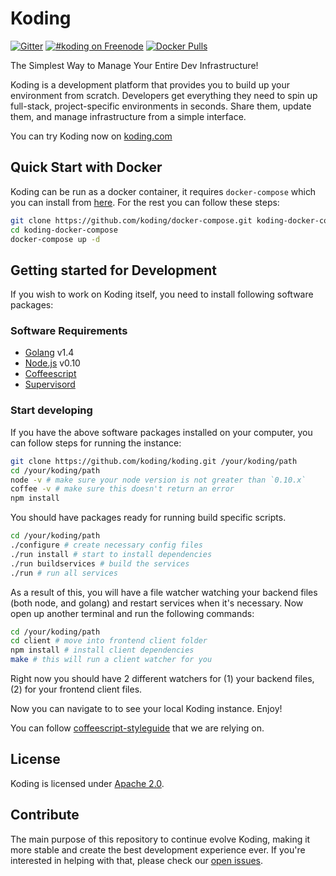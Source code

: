 # Koding

[![Gitter](https://img.shields.io/gitter/room/koding/koding.svg?maxAge=2592000)](https://gitter.im/koding)
[![#koding on Freenode](https://img.shields.io/badge/koding-on%20freenode-brightgreen.svg?maxAge=2592000)]()
[![Docker Pulls](https://img.shields.io/docker/pulls/koding/koding.svg?maxAge=2592000)](https://hub.docker.com/r/koding/koding/)

The Simplest Way to Manage Your Entire Dev Infrastructure!

Koding is a development platform that provides you to build up your
environment from scratch. Developers get everything they need to spin up
full-stack, project-specific environments in seconds. Share them, update them,
and manage infrastructure from a simple interface.

You can try Koding now on [koding.com](https://www.koding.com)

## Quick Start with Docker

Koding can be run as a docker container, it requires `docker-compose` which
you can install from [here](https://docs.docker.com/compose/install/). For the
rest you can follow these steps:

```bash
git clone https://github.com/koding/docker-compose.git koding-docker-compose
cd koding-docker-compose
docker-compose up -d
```

## Getting started for Development

If you wish to work on Koding itself, you need to install following software
packages:

### Software Requirements

- [Golang](http://www.golang.org/) v1.4
- [Node.js](https://nodejs.org/en/) v0.10
- [Coffeescript](http://coffeescript.org/)
- [Supervisord](http://supervisord.org/)

### Start developing

If you have the above software packages installed on your computer, you can
follow steps for running the instance:

```bash
git clone https://github.com/koding/koding.git /your/koding/path
cd /your/koding/path
node -v # make sure your node version is not greater than `0.10.x`
coffee -v # make sure this doesn't return an error
npm install
```

You should have packages ready for running build specific scripts.

```bash
cd /your/koding/path
./configure # create necessary config files
./run install # start to install dependencies
./run buildservices # build the services
./run # run all services
```

As a result of this, you will have a file watcher watching your backend files
(both node, and golang) and restart services when it's necessary. Now open up
another terminal and run the following commands:

```bash
cd /your/koding/path
cd client # move into frontend client folder
npm install # install client dependencies
make # this will run a client watcher for you
```

Right now you should have 2 different watchers for (1) your backend files, (2)
for your frontend client files.

Now you can navigate to [](http://localhost:8090) to see your local Koding
instance. Enjoy!

You can follow [coffeescript-styleguide](https://github.com/koding/styleguide-coffeescript)
that we are relying on.

## License

Koding is licensed under [Apache 2.0](https://github.com/koding/koding/blob/master/LICENSE).

## Contribute

The main purpose of this repository to continue evolve Koding, making it more
stable and create the best development experience ever. If you're interested
in helping with that, please check our [open
issues](https://github.com/koding/koding/issues).
